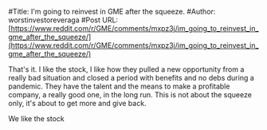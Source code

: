 #Title: I'm going to reinvest in GME after the squeeze.
#Author: worstinvestoreveraga
#Post URL: [https://www.reddit.com/r/GME/comments/mxpz3j/im_going_to_reinvest_in_gme_after_the_squeeze/](https://www.reddit.com/r/GME/comments/mxpz3j/im_going_to_reinvest_in_gme_after_the_squeeze/)


That's it. I like the stock, I like how they pulled a new opportunity from a really bad situation and closed a period with benefits and no debs during a pandemic. They have the talent and the means to make a profitable company, a really good one, in the long run.
This is not about the squeeze only, it's about to get more and give back. 

We like the stock
